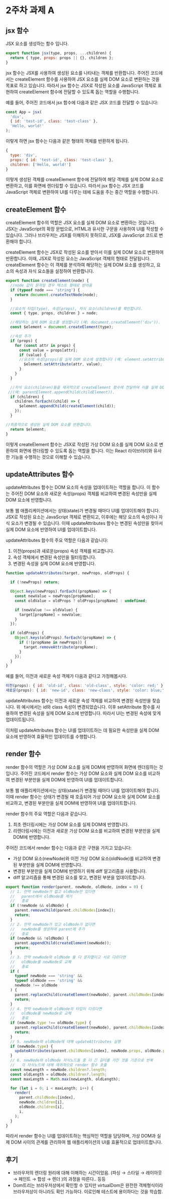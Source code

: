 # 2주차 과제 A

## jsx 함수
JSX 요소를 생성하는 함수 입니다. 
```js
export function jsx(type, props, ...children) {
  return { type, props: props || {}, children };
}
```
jsx 함수는 JSX를 사용하여 생성된 요소를 나타내는 객체를 반환합니다. 주어진 코드에서는 createElement 함수를 사용하여 JSX 요소를 실제 DOM 요소로 변환하는 것을 목표로 하고 있습니다. 따라서 jsx 함수는 JSX로 작성된 요소를 JavaScript 객체로 표현하여 createElement 함수에 전달할 수 있도록 돕는 역할을 수행합니다.

예를 들어, 주어진 코드에서 jsx 함수에 다음과 같은 JSX 코드를 전달할 수 있습니다:

```js
const App = jsx(
  'div',
  { id: 'test-id', class: 'test-class' },
  'Hello, world!'
);
```

이렇게 하면 jsx 함수는 다음과 같은 형태의 객체를 반환하게 됩니다.
```js
{
  type: 'div',
  props: { id: 'test-id', class: 'test-class' },
  children: ['Hello, world!']
}

```

이렇게 생성된 객체를 createElement 함수에 전달하여 해당 객체를 실제 DOM 요소로 변환하고, 이를 화면에 렌더링할 수 있습니다. 따라서 jsx 함수는 JSX 코드를 JavaScript 객체로 변환하여 UI를 다루는 데에 도움을 주는 중간 역할을 수행합니다.


## createElement 함수
createElement 함수의 역할은 JSX 요소를 실제 DOM 요소로 변환하는 것입니다. JSX는 JavaScript의 확장 문법으로, HTML과 유사한 구문을 사용하여 UI를 작성할 수 있습니다. 그러나 브라우저는 JSX를 이해하지 못하므로, JSX를 JavaScript 코드로 변환해야 합니다.

createElement 함수는 JSX로 작성된 요소를 받아서 이를 실제 DOM 요소로 변환하여 반환합니다. 이때, JSX로 작성된 요소는 JavaScript 객체의 형태로 전달됩니다. createElement 함수는 이 객체를 분석하여 해당하는 실제 DOM 요소를 생성하고, 요소의 속성과 자식 요소들을 설정하여 반환합니다.

```js
export function createElement(node) {
  //node 값이 문자일 경우 텍스트 형태로 받아옴
  if (typeof node === 'string') {
    return document.createTextNode(node);
  }

  //요소의 타입(type), 속성(props), 자식 요소(children)를 확인합니다.
  const { type, props, children } = node;

  //해당하는 실제 DOM 요소를 생성합니다 (예: document.createElement('div')).
  const $element = document.createElement(type);

  //속성 추가
  if (props) {
    for (const attr in props) {
      const value = props[attr];
      if (value) {
      //요소의 속성(props)을 실제 DOM 요소에 설정합니다 (예: element.setAttribute('id', 'test-id')).
        $element.setAttribute(attr, value);
      }
    }
  }

  //자식 요소(children)들을 재귀적으로 createElement 함수에 전달하여 이를 실제 DOM 요소로 변환하고, 부모 요소에 추가합니다 
 //(예: parentElement.appendChild(childElement)).
  if (children) {
    children.forEach((child) => {
      $element.appendChild(createElement(child));
    });
  }

//최종적으로 생성된 실제 DOM 요소를 반환합니다.
  return $element;
}
```
이렇게 createElement 함수는 JSX로 작성된 가상 DOM 요소를 실제 DOM 요소로 변환하여 화면에 렌더링할 수 있도록 돕는 역할을 합니다. 이는 React 라이브러리와 유사한 기능을 수행하는 것으로 이해할 수 있습니다.

## updateAttributes 함수
updateAttributes 함수는 DOM 요소의 속성을 업데이트하는 역할을 합니다. 이 함수는 주어진 DOM 요소와 새로운 속성(props) 객체를 비교하여 변경된 속성만을 실제 DOM 요소에 반영합니다.

보통 웹 애플리케이션에서는 상태(state)가 변경될 때마다 UI를 업데이트해야 합니다. JSX로 작성된 요소는 JavaScript 객체로 변환되고, 이후에는 해당 요소의 속성이나 자식 요소가 변경될 수 있습니다. 이때 updateAttributes 함수는 변경된 속성만을 찾아서 실제 DOM 요소에 반영하여 UI를 업데이트합니다.

updateAttributes 함수의 주요 역할은 다음과 같습니다:

1. 이전(props)과 새로운(props) 속성 객체를 비교합니다.
2. 속성 객체에서 변경된 속성만을 필터링합니다.
3. 변경된 속성을 실제 DOM 요소에 반영합니다.

```js
function updateAttributes(target, newProps, oldProps) {

  if (!newProps) return;

  Object.keys(newProps).forEach((propName) => {
    const newValue = newProps[propName];
    const oldValue = oldProps ? oldProps[propName] : undefined;

    if (newValue !== oldValue) {
      target[propName] = newValue;
    }
  });

  if (oldProps) {
    Object.keys(oldProps).forEach((propName) => {
      if (!(propName in newProps)) {
        target.removeAttribute(propName);
      }
    });
  }
}
```
예를 들어, 이전과 새로운 속성 객체가 다음과 같다고 가정해봅시다.

```js
이전(props): { id: 'old-id', class: 'old-class', style: 'color: red;' }
새로운(props): { id: 'new-id', class: 'new-class', style: 'color: blue;' }
```

updateAttributes 함수는 이전과 새로운 속성 객체를 비교하여 변경된 속성만을 찾습니다. 위 예시에서는 id와 class 속성이 변경되었습니다. 이후 setAttribute 함수를 사용하여 변경된 속성을 실제 DOM 요소에 반영합니다. 따라서 UI는 변경된 속성에 맞게 업데이트됩니다.

이처럼 updateAttributes 함수는 UI를 업데이트하는 데 필요한 속성만을 실제 DOM 요소에 반영하여 효율적인 업데이트를 수행합니다.

## render 함수

render 함수의 역할은 가상 DOM 요소를 실제 DOM에 반영하여 화면에 렌더링하는 것입니다. 주어진 코드에서 render 함수는 가상 DOM 요소와 실제 DOM 요소를 비교하여 변경된 부분만을 실제 DOM에 반영하여 UI를 업데이트합니다.

보통 웹 애플리케이션에서는 상태(state)가 변경될 때마다 UI를 업데이트해야 합니다. 이때 render 함수는 상태가 변경될 때 호출되어 가상 DOM 요소와 실제 DOM 요소를 비교하고, 변경된 부분만을 실제 DOM에 반영하여 UI를 업데이트합니다.

render 함수의 주요 역할은 다음과 같습니다.

1. 최초 렌더링시에는 가상 DOM 요소를 실제 DOM에 반영합니다.
2. 리렌더링시에는 이전과 새로운 가상 DOM 요소를 비교하여 변경된 부분만을 실제 DOM에 반영합니다.

주어진 코드에서 render 함수는 다음과 같은 구현을 가지고 있습니다:

- 가상 DOM 요소(newNode)와 이전 가상 DOM 요소(oldNode)를 비교하여 변경된 부분만을 실제 DOM에 반영합니다.
- 변경된 부분만을 실제 DOM에 반영하기 위해 diff 알고리즘을 사용합니다.
- diff 알고리즘을 통해 변경된 요소를 찾고, 변경된 부분을 업데이트합니다.

```js
export function render(parent, newNode, oldNode, index = 0) {
  // 1. 만약 newNode가 없고 oldNode만 있다면
  //   parent에서 oldNode를 제거
  //   종료
  if (!newNode && oldNode) {
    parent.removeChild(parent.childNodes[index]);
    return;
  }
  // 2. 만약 newNode가 있고 oldNode가 없다면
  //   newNode를 생성하여 parent에 추가
  //   종료
  if (newNode && !oldNode) {
    parent.appendChild(createElement(newNode));
    return;
  }
  // 3. 만약 newNode와 oldNode 둘 다 문자열이고 서로 다르다면
  //   oldNode를 newNode로 교체
  //   종료
  if (
    typeof newNode === 'string' &&
    typeof oldNode === 'string' &&
    newNode !== oldNode
  ) {
    parent.replaceChild(createElement(newNode), parent.childNodes[index]);
    return;
  }
  // 4. 만약 newNode와 oldNode의 타입이 다르다면
  //   oldNode를 newNode로 교체
  //   종료
  if (newNode.type !== oldNode.type) {
    parent.replaceChild(createElement(newNode), parent.childNodes[index]);
    return;
  }
  // 5. newNode와 oldNode에 대해 updateAttributes 실행
  if (newNode.type) {
    updateAttributes(parent.childNodes[index], newNode.props, oldNode.props);
  }
  // 6. newNode와 oldNode 자식노드들 중 더 긴 길이를 가진 것을 기준으로 반복
  //   각 자식노드에 대해 재귀적으로 render 함수 호출
  const newLength = newNode.children?.length;
  const oldLength = oldNode.children?.length;
  const maxLength = Math.max(newLength, oldLength);

  for (let i = 0; i < maxLength; i++) {
    render(
      parent.childNodes[index],
      newNode.children[i],
      oldNode.children[i],
      i,
    );
  }
}
```

따라서 render 함수는 UI를 업데이트하는 핵심적인 역할을 담당하며, 가상 DOM과 실제 DOM 사이의 관계를 관리하여 웹 애플리케이션의 UI를 효율적으로 업데이트합니다.

## 후기
- 브라우저의 렌더링 원리에 대해 이해하는 시간이었음. (파싱 → 스타일 → 레이아웃 → 페인트 → 합성 → 렌더 )의 과정을 따른다.. 등등
- Dom트리는 브라우저상에서 확인할 수 있지만 virtualDom은 완전한 객체형식이라 브라우저상이 아니라도 확인 가능하다. 이로인해 테스트에 용이하다는 것을 학습함. 
